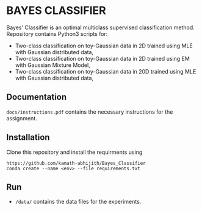 # BAYES CLASSIFIER

Bayes' Classifier is an optimal multiclass supervised classification method. Repository contains Python3 scripts for:

- Two-class classification on toy-Gaussian data in 2D trained using MLE with Gaussian distributed data,
- Two-class classification on toy-Gaussian data in 2D trained using EM with Gaussian Mixture Model,
- Two-class classification on toy-Gaussian data in 20D trained using MLE with Gaussian distributed data,

## Documentation

`docs/instructions.pdf` contains the necessary instructions for the assignment.

## Installation

Clone this repository and install the requirments using
```shell
https://github.com/kamath-abhijith/Bayes_Classifier
conda create --name <env> --file requirements.txt
```

## Run

- `/data/` contains the data files for the experiments. 
